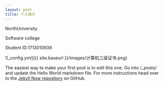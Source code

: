 ```yaml
---
layout: post
title: 个人简介
---
```


NorthUniversity  

Software college  

Student ID:1713010939

![_config.yml]({{ site.baseurl }}/images/计算机三级证书.png)

The easiest way to make your first post is to edit this one. Go into /_posts/ and update the Hello World markdown file. For more instructions head over to the [Jekyll Now repository](https://github.com/barryclark/jekyll-now) on GitHub.
